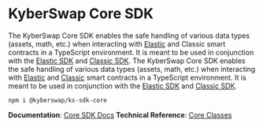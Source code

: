 # KyberSwap Core SDK
The KyberSwap Core SDK enables the safe handling of various data types (assets, math, etc.) when interacting with [Elastic](https://docs.kyberswap.com/liquidity-solutions/kyberswap-elastic/contracts/elastic-contract-addresses) and Classic smart contracts in a TypeScript environment. It is meant to be used in conjunction with the [Elastic SDK](https://www.npmjs.com/package/@kyberswap/ks-sdk-elastic) and [Classic SDK](https://www.npmjs.com/package/@kyberswap/ks-sdk-classic).
The KyberSwap Core SDK enables the safe handling of various data types (assets, math, etc.) when interacting with [Elastic](https://docs.kyberswap.com/liquidity-solutions/kyberswap-elastic/contracts/elastic-contract-addresses) and [Classic]() smart contracts in a TypeScript environment. It is meant to be used in conjunction with the [Elastic SDK](https://www.npmjs.com/package/@kyberswap/ks-sdk-elastic) and [Classic SDK](https://www.npmjs.com/package/@kyberswap/ks-sdk-classic).

```
npm i @kyberswap/ks-sdk-core
```

**Documentation**: [Core SDK Docs](https://docs.kyberswap.com/liquidity-solutions/core-sdk)
**Technical Reference**: [Core Classes](https://docs.kyberswap.com/liquidity-solutions/core-sdk/classes)
